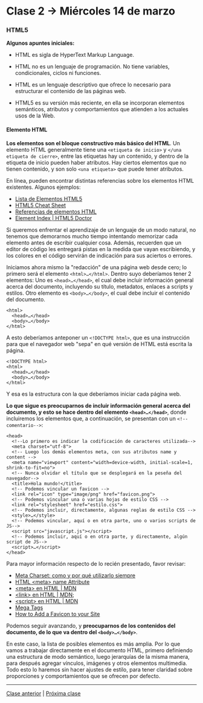 # Clase 2 → Miércoles 14 de marzo

### HTML5 

**Algunos apuntes iniciales:**  

- HTML es sigla de HyperText Markup Language. 

- HTML no es un lenguaje de programación. No tiene variables, condicionales, ciclos ni funciones. 

- HTML es un lenguaje descriptivo que ofrece lo necesario para estructurar el contenido de las páginas web.

- HTML5 es su versión más reciente, en ella se incorporan elementos semánticos, atributos y comportamientos que atienden a los actuales usos de la Web.

#### Elemento HTML

**Los elementos son el bloque constructivo más básico del HTML**. Un elemento HTML generalmente tiene una `<etiqueta de inicio>` y `</una etiqueta de cierre>`, entre las etiquetas hay un contenido, y dentro de la etiqueta de inicio pueden haber atributos. Hay ciertos elementos que no tienen contenido, y son solo `<una etiqueta>` que puede tener atributos.

En línea, pueden encontrar distintas referencias sobre los elementos HTML existentes. Algunos ejemplos:  

- [Lista de Elementos HTML5](https://developer.mozilla.org/es/docs/HTML/HTML5/HTML5_lista_elementos)
- [HTML5 Cheat Sheet](https://websitesetup.org/HTML5-cheat-sheet.pdf)
- [Referencias de elementos HTML](https://developer.mozilla.org/es/docs/Web/HTML/Elemento)
- [Element Index | HTML5 Doctor](http://html5doctor.com/element-index/)

Si queremos enfrentar el aprendizaje de un lenguaje de un modo natural, no tenemos que demorarnos mucho tiempo intentando memorizar cada elemento antes de escribir cualquier cosa. Además, recuerden que un editor de código les entregará pistas en la medida que vayan escribiendo, y los colores en el código servirán de indicación para sus aciertos o errores.

Iniciamos ahora mismo la "redacción" de una página web desde cero; lo primero será el elemento `<html>…</html>`. Dentro suyo deberíamos tener 2 elementos: Uno es `<head>…</head>`, el cual debe incluir información general acerca del documento, incluyendo su título, metadatos, enlaces a scripts y estilos. Otro elemento es `<body>…</body>`, el cual debe incluir el contenido del documento.

```
<html>
  <head>…</head>
  <body>…</body>
</html>
```

A esto deberíamos anteponer un `<!DOCTYPE html>`, que es una instrucción para que el navegador web "sepa" en qué versión de HTML está escrita la página.

```
<!DOCTYPE html>
<html>
  <head>…</head>
  <body>…</body>
</html>
```

Y esa es la estructura con la que deberíamos iniciar cada página web. 

**Lo que sigue es preocuparnos de incluir información general acerca del documento, y esto se hace dentro del elemento `<head>…</head>`**, donde incluiremos los elementos que, a continuación, se presentan con un `<!--comentario-->`:

```
<head>
  <!--Lo primero es indicar la codificación de caracteres utilizada-->
  <meta charset="utf-8">
  <!-- Luego los demás elementos meta, con sus atributos name y content -->
  <meta name="viewport" content="width=device-width, initial-scale=1, shrink-to-fit=no">
  <!-- Nunca olvidar el título que se desplegará en la peseña del navegador--> 
  <title>Hola mundo!</title>
  <!-- Podemos vincular un favicon -->
  <link rel="icon" type="image/png" href="favicon.png">
  <!-- Podemos vincular una o varias hojas de estilo CSS -->
  <link rel="stylesheet" href="estilo.css">
  <!-- Podemos incluir, directamente, algunas reglas de estilo CSS -->
  <style>…</style>
  <!-- Podemos vincular, aquí o en otra parte, uno o varios scripts de JS--> 
  <script src="javascript.js"></script>
  <!-- Podemos incluir, aquí o en otra parte, y directamente, algún script de JS--> 
  <script>…</script>  
</head>
```

Para mayor información respecto de lo recién presentado, favor revisar:
- [Meta Charset: como y por qué utilizarlo siempre](https://cybmeta.com/meta-charset-como-y-por-que-utilizarlo-siempre)
- [HTML \<meta> name Attribute](https://www.w3schools.com/tags/att_meta_name.asp)
- [\<meta> en HTML | MDN](https://developer.mozilla.org/es/docs/Web/HTML/Elemento/meta)
- [\<link> en HTML | MDN](https://developer.mozilla.org/es/docs/Web/HTML/Elemento/link);
- [\<script> en HTML | MDN](https://developer.mozilla.org/es/docs/Web/HTML/Elemento/script)
- [Mega Tags](https://megatags.co/)
- [How to Add a Favicon to your Site](https://www.w3.org/2005/10/howto-favicon)

Podemos seguir avanzando, y **preocuparnos de los contenidos del documento, de lo que va dentro del `<body>…</body>`**.

En este caso, la lista de posibles elementos es más amplia. Por lo que vamos a trabajar directamente en el documento HTML, primero definiendo una estructura de modo semántico, luego jerarquías de la misma manera, para después agregar vínculos, imágenes y otros elementos multimedia. Todo esto lo haremos sin hacer ajustes de estilo, para tener claridad sobre proporciones y comportamientos que se ofrecen por defecto.

- - - - - 

[Clase anterior](https://github.com/profesorfaco/dno037-2018-01) | [Próxima clase](https://github.com/profesorfaco/dno037-2018-03)
